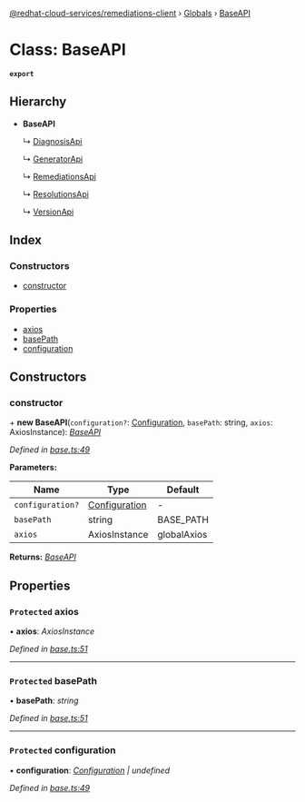 [@redhat-cloud-services/remediations-client](../README.md) › [Globals](../globals.md) › [BaseAPI](baseapi.md)

# Class: BaseAPI

**`export`** 

## Hierarchy

* **BaseAPI**

  ↳ [DiagnosisApi](diagnosisapi.md)

  ↳ [GeneratorApi](generatorapi.md)

  ↳ [RemediationsApi](remediationsapi.md)

  ↳ [ResolutionsApi](resolutionsapi.md)

  ↳ [VersionApi](versionapi.md)

## Index

### Constructors

* [constructor](baseapi.md#constructor)

### Properties

* [axios](baseapi.md#protected-axios)
* [basePath](baseapi.md#protected-basepath)
* [configuration](baseapi.md#protected-configuration)

## Constructors

###  constructor

\+ **new BaseAPI**(`configuration?`: [Configuration](configuration.md), `basePath`: string, `axios`: AxiosInstance): *[BaseAPI](baseapi.md)*

*Defined in [base.ts:49](https://github.com/Hyperkid123/javascript-clients/blob/master/packages/remediations/base.ts#L49)*

**Parameters:**

Name | Type | Default |
------ | ------ | ------ |
`configuration?` | [Configuration](configuration.md) | - |
`basePath` | string | BASE_PATH |
`axios` | AxiosInstance | globalAxios |

**Returns:** *[BaseAPI](baseapi.md)*

## Properties

### `Protected` axios

• **axios**: *AxiosInstance*

*Defined in [base.ts:51](https://github.com/Hyperkid123/javascript-clients/blob/master/packages/remediations/base.ts#L51)*

___

### `Protected` basePath

• **basePath**: *string*

*Defined in [base.ts:51](https://github.com/Hyperkid123/javascript-clients/blob/master/packages/remediations/base.ts#L51)*

___

### `Protected` configuration

• **configuration**: *[Configuration](configuration.md) | undefined*

*Defined in [base.ts:49](https://github.com/Hyperkid123/javascript-clients/blob/master/packages/remediations/base.ts#L49)*
